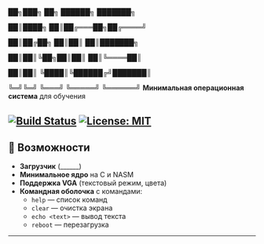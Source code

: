 # 
  ██╗███╗   ██╗ ██████╗ ███████╗
  
  ██║████╗  ██║██╔═══██╗██╔════╝
  
  ██║██╔██╗ ██║██║   ██║███████╗
  
  ██║██║╚██╗██║██║   ██║╚════██║
  
  ██║██║ ╚████║╚██████╔╝███████║
  
  ╚═╝╚═╝  ╚═══╝ ╚═════╝ ╚══════╝
**Минимальная операционная система** для обучения 

[![Build Status](https://img.shields.io/github/actions/workflow/status/yourusername/inos/build.yml?style=flat-square)](https://github.com/yourusername/inos/actions)
[![License: MIT](https://img.shields.io/badge/license-MIT-blue.svg?style=flat-square)](LICENSE)
---
## 📌 Возможности  
- **Загрузчик** (______)  
- **Минимальное ядро** на C и NASM  
- **Поддержка VGA** (текстовый режим, цвета)  
- **Командная оболочка** с командами:  
  - `help` — список команд  
  - `clear` — очистка экрана  
  - `echo <text>` — вывод текста  
  - `reboot` — перезагрузка   

---
